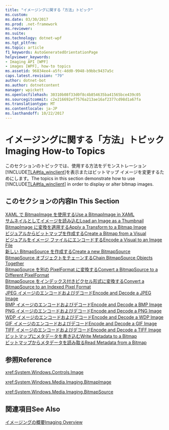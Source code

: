 ```yaml
---
title: "イメージングに関する「方法」トピック"
ms.custom: 
ms.date: 03/30/2017
ms.prod: .net-framework
ms.reviewer: 
ms.suite: 
ms.technology: dotnet-wpf
ms.tgt_pltfrm: 
ms.topic: article
f1_keywords: AutoGeneratedOrientationPage
helpviewer_keywords:
- Imaging API [WPF]
- images [WPF], how-to topics
ms.assetid: 96834ee4-a5fc-4dd0-9948-b9bbc9437a5c
caps.latest.revision: "79"
author: dotnet-bot
ms.author: dotnetcontent
manager: wpickett
ms.openlocfilehash: 30310b08f33d0f8c4b854635ba41565bce439c05
ms.sourcegitcommit: c2e216692ef7576a213ae16af2377cd98d1a67fa
ms.translationtype: MT
ms.contentlocale: ja-JP
ms.lasthandoff: 10/22/2017
---
```

# <a name="imaging-how-to-topics"></a><span data-ttu-id="5360c-102">イメージングに関する「方法」トピック</span><span class="sxs-lookup"><span data-stu-id="5360c-102">Imaging How-to Topics</span></span>
<span data-ttu-id="5360c-103">このセクションのトピックでは、使用する方法をデモンストレーション[!INCLUDE[TLA#tla_winclient](../../../../includes/tlasharptla-winclient-md.md)]を表示またはビットマップ イメージを変更するためにします。</span><span class="sxs-lookup"><span data-stu-id="5360c-103">The topics in this section demonstrate how to use [!INCLUDE[TLA#tla_winclient](../../../../includes/tlasharptla-winclient-md.md)] in order to display or alter bitmap images.</span></span>  
  
## <a name="in-this-section"></a><span data-ttu-id="5360c-104">このセクションの内容</span><span class="sxs-lookup"><span data-stu-id="5360c-104">In This Section</span></span>  
 [<span data-ttu-id="5360c-105">XAML で BitmapImage を使用する</span><span class="sxs-lookup"><span data-stu-id="5360c-105">Use a BitmapImage in XAML</span></span>](../../../../docs/framework/wpf/graphics-multimedia/how-to-use-a-bitmapimage.md)  
 [<span data-ttu-id="5360c-106">サムネイルとしてイメージを読み込む</span><span class="sxs-lookup"><span data-stu-id="5360c-106">Load an Image as a Thumbnail</span></span>](../../../../docs/framework/wpf/graphics-multimedia/how-to-load-an-image-as-a-thumbnail.md)  
 [<span data-ttu-id="5360c-107">BitmapImage に変換を適用する</span><span class="sxs-lookup"><span data-stu-id="5360c-107">Apply a Transform to a Bitmap Image</span></span>](../../../../docs/framework/wpf/graphics-multimedia/how-to-apply-a-transform-to-a-bitmapimage.md)  
 [<span data-ttu-id="5360c-108">ビジュアルからビットマップを作成する</span><span class="sxs-lookup"><span data-stu-id="5360c-108">Create a Bitmap from a Visual</span></span>](../../../../docs/framework/wpf/graphics-multimedia/how-to-create-a-bitmap-from-a-visual.md)  
 [<span data-ttu-id="5360c-109">ビジュアルをイメージ ファイルにエンコードする</span><span class="sxs-lookup"><span data-stu-id="5360c-109">Encode a Visual to an Image File</span></span>](../../../../docs/framework/wpf/graphics-multimedia/how-to-encode-a-visual-to-an-image-file.md)  
 [<span data-ttu-id="5360c-110">新しい BitmapSource を作成する</span><span class="sxs-lookup"><span data-stu-id="5360c-110">Create a new BitmapSource</span></span>](../../../../docs/framework/wpf/graphics-multimedia/how-to-create-a-new-bitmapsource.md)  
 [<span data-ttu-id="5360c-111">BitmapSource オブジェクトをチェーンする</span><span class="sxs-lookup"><span data-stu-id="5360c-111">Chain BitmapSource Objects Together</span></span>](../../../../docs/framework/wpf/graphics-multimedia/how-to-chain-bitmapsource-objects-together.md)  
 [<span data-ttu-id="5360c-112">BitmapSource を別の PixelFormat に変換する</span><span class="sxs-lookup"><span data-stu-id="5360c-112">Convert a BitmapSource to a Different PixelFormat</span></span>](../../../../docs/framework/wpf/graphics-multimedia/how-to-convert-a-bitmapsource-to-a-different-pixelformat.md)  
 [<span data-ttu-id="5360c-113">BitmapSource をインデックス付きピクセル形式に変換する</span><span class="sxs-lookup"><span data-stu-id="5360c-113">Convert a BitmapSource to an Indexed Pixel Format</span></span>](../../../../docs/framework/wpf/graphics-multimedia/how-to-convert-a-bitmapsource-to-an-indexed-pixel-format.md)  
 [<span data-ttu-id="5360c-114">JPEG イメージのエンコードおよびデコード</span><span class="sxs-lookup"><span data-stu-id="5360c-114">Encode and Decode a JPEG Image</span></span>](../../../../docs/framework/wpf/graphics-multimedia/how-to-encode-and-decode-a-jpeg-image.md)  
 [<span data-ttu-id="5360c-115">BMP イメージのエンコードおよびデコード</span><span class="sxs-lookup"><span data-stu-id="5360c-115">Encode and Decode a BMP Image</span></span>](../../../../docs/framework/wpf/graphics-multimedia/how-to-encode-and-decode-a-bmp-image.md)  
 [<span data-ttu-id="5360c-116">PNG イメージのエンコードおよびデコード</span><span class="sxs-lookup"><span data-stu-id="5360c-116">Encode and Decode a PNG Image</span></span>](../../../../docs/framework/wpf/graphics-multimedia/how-to-encode-and-decode-a-png-image.md)  
 [<span data-ttu-id="5360c-117">WDP イメージのエンコードおよびデコード</span><span class="sxs-lookup"><span data-stu-id="5360c-117">Encode and Decode a WDP Image</span></span>](../../../../docs/framework/wpf/graphics-multimedia/how-to-encode-and-decode-a-wdp-image.md)  
 [<span data-ttu-id="5360c-118">GIF イメージのエンコードおよびデコード</span><span class="sxs-lookup"><span data-stu-id="5360c-118">Encode and Decode a GIF Image</span></span>](../../../../docs/framework/wpf/graphics-multimedia/how-to-encode-and-decode-a-gif-image.md)  
 [<span data-ttu-id="5360c-119">TIFF イメージのエンコードおよびデコード</span><span class="sxs-lookup"><span data-stu-id="5360c-119">Encode and Decode a TIFF Image</span></span>](../../../../docs/framework/wpf/graphics-multimedia/how-to-encode-and-decode-a-tiff-image.md)  
 [<span data-ttu-id="5360c-120">ビットマップにメタデータを書き込む</span><span class="sxs-lookup"><span data-stu-id="5360c-120">Write Metadata to a Bitmap</span></span>](../../../../docs/framework/wpf/graphics-multimedia/how-to-write-metadata-to-a-bitmap.md)  
 [<span data-ttu-id="5360c-121">ビットマップからメタデータを読み取る</span><span class="sxs-lookup"><span data-stu-id="5360c-121">Read Metadata from a Bitmap</span></span>](../../../../docs/framework/wpf/graphics-multimedia/how-to-read-metadata-from-a-bitmap.md)  
  
## <a name="reference"></a><span data-ttu-id="5360c-122">参照</span><span class="sxs-lookup"><span data-stu-id="5360c-122">Reference</span></span>  
 <xref:System.Windows.Controls.Image>  
  
 <xref:System.Windows.Media.Imaging.BitmapImage>  
  
 <xref:System.Windows.Media.Imaging.BitmapSource>  
  
## <a name="see-also"></a><span data-ttu-id="5360c-123">関連項目</span><span class="sxs-lookup"><span data-stu-id="5360c-123">See Also</span></span>  
 [<span data-ttu-id="5360c-124">イメージングの概要</span><span class="sxs-lookup"><span data-stu-id="5360c-124">Imaging Overview</span></span>](../../../../docs/framework/wpf/graphics-multimedia/imaging-overview.md)
